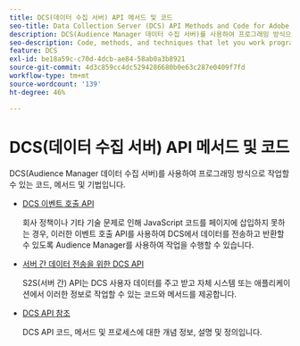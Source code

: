 ```yaml
---
title: DCS(데이터 수집 서버) API 메서드 및 코드
seo-title: Data Collection Server (DCS) API Methods and Code for Adobe Audience Manager (AAM)
description: DCS(Audience Manager 데이터 수집 서버)를 사용하여 프로그래밍 방식으로 작업할 수 있는 코드, 메서드 및 기법입니다.
seo-description: Code, methods, and techniques that let you work programmatically with the Audience Manager Data Collection Servers (DCS).
feature: DCS
exl-id: be18a59c-c70d-4dcb-ae84-58ab0a3b8921
source-git-commit: 4d3c859cc4dc5294286680b0e63c287e0409f7fd
workflow-type: tm+mt
source-wordcount: '139'
ht-degree: 46%

---
```


# DCS(데이터 수집 서버) API 메서드 및 코드

DCS(Audience Manager 데이터 수집 서버)를 사용하여 프로그래밍 방식으로 작업할 수 있는 코드, 메서드 및 기법입니다.

* [DCS 이벤트 호출 API](/help/using/api/dcs-intro/dcs-event-calls/dcs-event-calls.md)

   회사 정책이나 기타 기술 문제로 인해 JavaScript 코드를 페이지에 삽입하지 못하는 경우, 이러한 이벤트 호출 API를 사용하여 DCS에서 데이터를 전송하고 반환할 수 있도록 Audience Manager를 사용하여 작업을 수행할 수 있습니다.

* [서버 간 데이터 전송을 위한 DCS API](/help/using/api/dcs-intro/dcs-s2s/dcs-s2s.md)

   S2S(서버 간) API는 DCS 사용자 데이터를 주고 받고 자체 시스템 또는 애플리케이션에서 이러한 정보로 작업할 수 있는 코드와 메서드를 제공합니다.

* [DCS API 참조](/help/using/api/dcs-intro/dcs-api-reference/dcs-api-methods.md)

   DCS API 코드, 메서드 및 프로세스에 대한 개념 정보, 설명 및 정의입니다.
